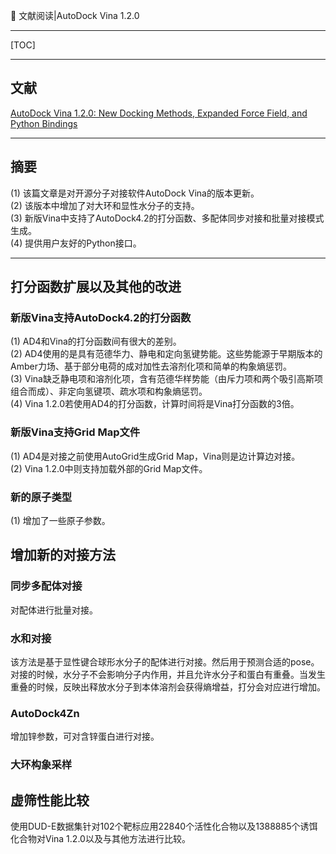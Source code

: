 👏 文献阅读|AutoDock Vina 1.2.0

---
[TOC]

---
## 文献
[AutoDock Vina 1.2.0: New Docking Methods, Expanded Force Field, and Python Bindings](https://pubs.acs.org/doi/10.1021/acs.jcim.1c00203)

---
## 摘要
(1) 该篇文章是对开源分子对接软件AutoDock Vina的版本更新。  
(2) 该版本中增加了对大环和显性水分子的支持。  
(3) 新版Vina中支持了AutoDock4.2的打分函数、多配体同步对接和批量对接模式生成。  
(4) 提供用户友好的Python接口。  

---
## 打分函数扩展以及其他的改进
### 新版Vina支持AutoDock4.2的打分函数
(1) AD4和Vina的打分函数间有很大的差别。  
(2) AD4使用的是具有范德华力、静电和定向氢键势能。这些势能源于早期版本的Amber力场、基于部分电荷的成对加性去溶剂化项和简单的构象熵惩罚。  
(3) Vina缺乏静电项和溶剂化项，含有范德华样势能（由斥力项和两个吸引高斯项组合而成）、非定向氢键项、疏水项和构象熵惩罚。  
(4) Vina 1.2.0若使用AD4的打分函数，计算时间将是Vina打分函数的3倍。  

### 新版Vina支持Grid Map文件
(1) AD4是对接之前使用AutoGrid生成Grid Map，Vina则是边计算边对接。   
(2) Vina 1.2.0中则支持加载外部的Grid Map文件。  

### 新的原子类型
(1) 增加了一些原子参数。  

## 增加新的对接方法
### 同步多配体对接
对配体进行批量对接。  
### 水和对接
该方法是基于显性键合球形水分子的配体进行对接。然后用于预测合适的pose。对接的时候，水分子不会影响分子内作用，并且允许水分子和蛋白有重叠。当发生重叠的时候，反映出释放水分子到本体溶剂会获得熵增益，打分会对应进行增加。  
### AutoDock4Zn
增加锌参数，可对含锌蛋白进行对接。  
### 大环构象采样

## 虚筛性能比较
使用DUD-E数据集针对102个靶标应用22840个活性化合物以及1388885个诱饵化合物对Vina 1.2.0以及与其他方法进行比较。  
